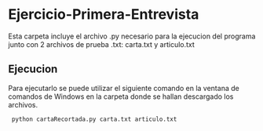 # Ejercicio-Primera-Entrevista

Esta carpeta incluye el archivo .py necesario para la ejecucion del programa junto con 2 archivos de prueba .txt: carta.txt y articulo.txt 

## Ejecucion

Para ejecutarlo se puede utilizar el siguiente comando en la ventana de comandos de Windows en la carpeta donde se hallan
descargado los archivos.

```
 python cartaRecortada.py carta.txt articulo.txt
```




